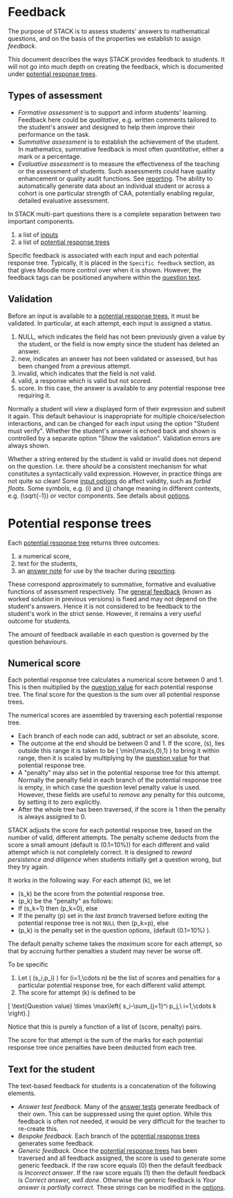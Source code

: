 # Feedback

The purpose of STACK is to assess students' answers to mathematical questions,
and on the basis of the properties we establish to assign _feedback_.

This document describes the ways STACK provides feedback to students. It will not go into much depth on creating the feedback, which is documented under [potential response trees](Potential_response_trees.md).

## Types of assessment

* _Formative assessment_ is to support and inform students' learning.
  Feedback here could be _qualitative_, e.g. written comments tailored to the student's answer and designed to help them improve their performance on the task.
* _Summative assessment_ is to establish the achievement of the student.
  In mathematics, summative feedback is most often _quantitative_,  either a mark or a percentage.
* _Evaluative assessment_ is to measure the effectiveness of the teaching or the
  assessment of students.  Such assessments could have quality enhancement or quality audit functions.
  See [reporting](../Maintaining/Reporting.md). The ability to automatically generate data about an individual student or
  across a cohort is one particular strength of CAA, potentially enabling regular, detailed evaluative assessment.

In STACK multi-part questions there is a complete separation between two important components.

1. a list of [inputs](Inputs.md)
2. a list of [potential response trees](Potential_response_trees.md)

Specific feedback is associated with each input and each potential response tree.  Typically, it is placed in the `Specific feedback` section, as that gives Moodle more control over when it is shown. However, the feedback tags can be positioned anywhere within the [question text](CASText.md#question_text).

## Validation ##

Before an input is available to a [potential response trees](Potential_response_trees.md),
it must be validated.  In particular, at each attempt, each input is assigned a status.

1. NULL, which indicates the field has not been previously given a value by the student,
   or the field is now empty since the student has deleted an answer.
2. new, indicates an answer has not been validated or assessed, but has been changed from a previous attempt.
3. invalid, which indicates that the field is not valid.
4. valid, a response which is valid but not scored.
5. score.  In this case, the answer is available to any potential response tree requiring it.

Normally a student will view a displayed form of their expression and submit it again.  This default behaviour is inappropriate for multiple choice/selection interactions, and can be changed for each input using the option "Student must verify".  Whether the student's answer is echoed back and shown is controlled by a separate option "Show the validation".  Validation errors are always shown.

Whether a string entered by the student is valid or invalid does not depend on the question. I.e. there _should_ be a consistent mechanism for what constitutes a syntactically valid expression. However, in practice things are not quite so clean!  Some [input options](Inputs.md#Input_options) do affect validity, such as _forbid floats_.   Some symbols, e.g. \(i\) and \(j\) change meaning in different contexts, e.g. \(\sqrt{-1}\) or vector components.  See details about [options](Question_options.md).

# Potential response trees

Each [potential response tree](Potential_response_trees.md) returns three outcomes:

1. a numerical score,
2. text for the students,
3. an [answer note](Potential_response_trees.md#Answer_note) for use by the teacher during [reporting](../Maintaining/Reporting.md).

These correspond approximately to summative, formative and evaluative functions of assessment respectively.
The [general feedback](CASText.md#General_feedback) (known as worked solution in previous versions) is fixed and may not depend on the student's answers.
Hence it is not considered to be feedback to the student's work in the strict sense.  However, it remains a very useful outcome for students.

The amount of feedback available in each question is governed by the question behaviours.

## Numerical score  ##

Each potential response tree calculates a numerical score between 0 and 1.  This is then multiplied by the [question value](Potential_response_trees.md#Question_value) for each potential response tree.  The final score for the question is the sum over all potential response trees.

The numerical scores are assembled by traversing each potential response tree.

* Each branch of each node can add, subtract or set an absolute, score.
* The outcome at the end should be between 0 and 1.  If the score, \(s\), lies outside this range it is taken to be \( \min(\max(s,0),1) \) to bring it within range, then it is scaled by multiplying by the [question value](Potential_response_trees.md#Question_value) for that potential response tree.
* A "penalty" may also set in the potential response tree for this attempt. Normally the penalty field in each branch of the potential response tree is empty, in which case the question level penalty value is used.  However, these fields are useful to _remove_ any penalty for this outcome, by setting it to zero explicitly.
* After the whole tree has been traversed, if the score is 1 then the penalty is always assigned to 0.

STACK adjusts the score for each potential response tree, based on the number of valid, different attempts.  The penalty scheme deducts from the score a small amount (default is \(0.1=10\%\)) for each different and valid attempt which is not completely correct.   It is designed to _reward persistence and diligence_ when students initially get a question wrong, but they try again.

It works in the following way. For each attempt \(k\), we let

* \(s_k\) be the score from the potential response tree.
* \(p_k\) be the "penalty" as follows:
 * If \(s_k=1\) then \(p_k=0\), else
 * If the penalty \(p\) set in the _last branch_ traversed before exiting the potential response tree is not `NULL` then \(p_k=p\), else
 * \(p_k\) is the penalty set in the question options, (default \(0.1=10\%\) ).

The default penalty scheme takes the _maximum_ score for each attempt, so that by accruing further penalties a student may never be worse off.

To be specific

1. Let \( (s_i,p_i) \) for \(i=1,\cdots n\) be the list of scores and penalties for a particular potential response tree, for each different valid attempt.
2. The score for attempt \(k\) is defined to be

\[ \text{Question value} \times \max\left\{ s_i-\sum_{j=1}^i p_j,\ i=1,\cdots k \right\}.\]

Notice that this is purely a function of a list of (score, penalty) pairs.

The score for that attempt is the sum of the marks for each potential response tree once penalties have been deducted from each tree.

## Text for the student  ##

The text-based feedback for students is a concatenation of the following elements.

* *Answer test feedback.* Many of the [answer tests](Answer_Tests/index.md) generate feedback of their own. This can be suppressed using the quiet option. While this feedback is often not needed, it would be very difficult for the teacher to re-create this.
* *Bespoke feedback.* Each branch of the [potential response trees](Potential_response_trees.md) generates some feedback.
* *Generic feedback.* Once the [potential response trees](Potential_response_trees.md) has been traversed and all feedback assigned, the score is used to generate some generic feedback. If the raw score equals \(0\) then the default feedback is _Incorrect answer_.   If the raw score equals \(1\) then the default feedback is _Correct answer, well done_. Otherwise the generic feedback is _Your answer is partially correct_.  These strings can be modified in the [options](Question_options.md).
